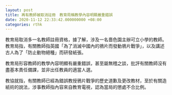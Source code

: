 ```yaml
---
layout: post
title: 再有教師被取消註冊　教育局稱教學內容明顯嚴重錯誤
date: 2020-11-12 22:33:42.000000000 +08:00
categories: rthk
---
```


教育局取消多一名教師註冊資格，據了解，涉及一名嗇色園主辦可立小學的教師。教育局指，有關教師指英國「為了消滅中國內的鴉片而發動鴉片戰爭」，以及講述古人為了「防止動物絕種」而研發紙張。

教育局形容教師的教學內容明顯有嚴重錯誤，甚至屬無稽之談，批評有關教師沒有盡基本責任備課，並非出任教員的適當人選。

教協就指，有關教師已經為錯誤教授鴉片戰爭的歷史道歉及更改教材，至於有關造紙術的說法，涉事教師指內容來自教育電視，認為當局的懲處不合比例。
